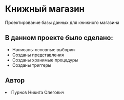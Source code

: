 <h1>Книжный магазин</h1>
Проектирование базы данных для книжного магазина
<h2>В данном проекте было сделано:</h2>
<ul>
<li>Написаны основные выборки</li>
<li>Созданы представления</li>
<li>Созданы хранимые процедуры</li>
<li>Созданы триггеры</li>
</ul>

<h2>Автор</h2>

<li>Пурнов Никита Олегович</li>
